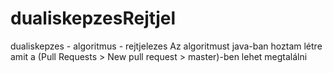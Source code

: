 # dualiskepzesRejtjel
dualiskepzes - algoritmus - rejtjelezes
Az algoritmust java-ban hoztam létre amit a (Pull Requests > New pull request > master)-ben lehet megtalálni
